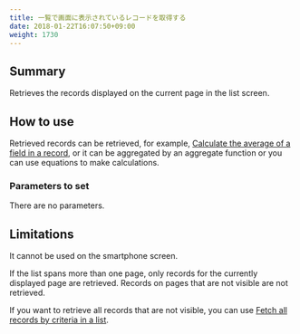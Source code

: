 ```yaml
---
title: 一覧で画面に表示されているレコードを取得する
date: 2018-01-22T16:07:50+09:00
weight: 1730
---
```

## Summary

Retrieves the records displayed on the current page in the list screen.

## How to use

Retrieved records can be retrieved, for example, [Calculate the average of a field in a record](../../aggregate/calc_records_average), or it can be aggregated by an aggregate function or you can use equations to make calculations.

### Parameters to set

There are no parameters.

## Limitations

It cannot be used on the smartphone screen.

If the list spans more than one page, only records for the currently displayed page are retrieved. Records on pages that are not visible are not retrieved.

If you want to retrieve all records that are not visible, you can use [Fetch all records by criteria in a list](../get_record_using_list).
